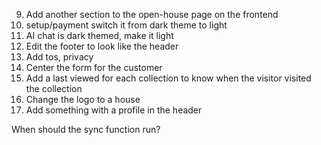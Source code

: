 9. Add another section to the open-house page on the frontend
11. setup/payment switch it from dark theme to light
12. AI chat is dark themed, make it light
13. Edit the footer to look like the header
14. Add tos, privacy
15. Center the form for the customer
16. Add a last viewed for each collection to know when the visitor visited the collection
17. Change the logo to a house
18. Add something with a profile in the header

When should the sync function run?
